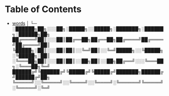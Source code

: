 # Table of Contents
- [words](words.md)
│
└─ ░██████╗██╗░░░██╗░█████╗░░█████╗░███████╗░██████╗░██████╗██╗
   ██╔════╝██║░░░██║██╔══██╗██╔══██╗██╔════╝██╔════╝██╔════╝██║
   ╚█████╗░██║░░░██║██║░░╚═╝██║░░╚═╝█████╗░░╚█████╗░╚█████╗░██║
   ░╚═══██╗██║░░░██║██║░░██╗██║░░██╗██╔══╝░░░╚═══██╗░╚═══██╗╚═╝
   ██████╔╝╚██████╔╝╚█████╔╝╚█████╔╝███████╗██████╔╝██████╔╝██╗
   ╚═════╝░░╚═════╝░░╚════╝░░╚════╝░╚══════╝╚═════╝░╚═════╝░╚═╝

